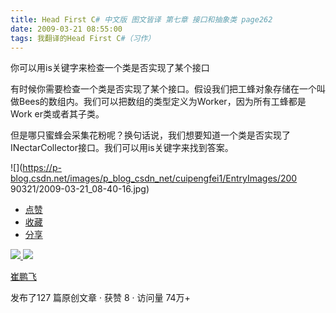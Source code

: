 ```yaml
---
title: Head First C# 中文版 图文皆译 第七章 接口和抽象类 page262
date: 2009-03-21 08:55:00
tags: 我翻译的Head First C#（习作）
---
```

你可以用is关键字来检查一个类是否实现了某个接口

  

有时候你需要检查一个类是否实现了某个接口。假设我们把工蜂对象存储在一个叫做Bees的数组内。我们可以把数组的类型定义为Worker，因为所有工蜂都是Work
er类或者其子类。

  

但是哪只蜜蜂会采集花粉呢？换句话说，我们想要知道一个类是否实现了INectarCollector接口。我们可以用is关键字来找到答案。

  

![](https://p-blog.csdn.net/images/p_blog_csdn_net/cuipengfei1/EntryImages/200
90321/2009-03-21_08-40-16.jpg)

  * [ 点赞  ](javascript:;)
  * [ 收藏  ](javascript:;)
  * [ 分享 ](javascript:;)

[ ![](https://profile.csdnimg.cn/5/2/5/3_cuipengfei1)
![](https://g.csdnimg.cn/static/user-reg-year/1x/11.png)
](https://blog.csdn.net/cuipengfei1)

[ 崔鹏飞 ](https://blog.csdn.net/cuipengfei1)

发布了127 篇原创文章  ·  获赞 8  ·  访问量 74万+

